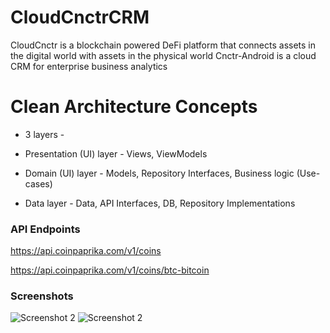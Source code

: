 # CloudCnctrCRM
CloudCnctr is a blockchain powered DeFi platform that connects assets in the digital world with assets in the physical world
Cnctr-Android is a cloud CRM for enterprise business analytics

# Clean Architecture Concepts

* 3 layers - 

* Presentation (UI) layer - Views, ViewModels

* Domain (UI) layer - Models, Repository Interfaces, Business logic (Use-cases)

* Data layer - Data, API Interfaces, DB, Repository Implementations

### API Endpoints
https://api.coinpaprika.com/v1/coins

https://api.coinpaprika.com/v1/coins/btc-bitcoin

### Screenshots

![Screenshot 2](https://github.com/arunabhdas/cnctr-android/blob/main/screenshots/screenshot_3a.png)
![Screenshot 2](https://github.com/arunabhdas/cnctr-android/blob/main/screenshots/screenshot_3d.png)
